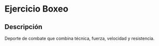 # Ejercicio Boxeo

## Descripción
Deporte de combate que combina técnica, fuerza, velocidad y resistencia.